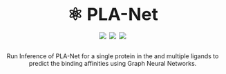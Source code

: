 <div>
  <div>
    <div style="display: flex; justify-content: center; align-items: center; text-align: center; font-size: 40px;">
      <b>⚛️ PLA-Net</b>
    </div>
    <br>
    <div style="display: flex; justify-content: center; align-items: center; text-align: center;">
        <a href="#"><img src="https://img.shields.io/static/v1?label=11.6&message=CUDA&color=green"></a> &ensp;
        <a href="#"><img src="https://img.shields.io/static/v1?label=1.12.0&message=Pytorch&color=red"></a> &ensp;
        <a href="https://github.com/juliocesar-io/PLA-Net"><img src="https://img.shields.io/static/v1?logo=github&label=Github&message=Fork"></a>
    </div>
    <br>
    <div style="justify-content: center; align-items: center; text-align: center; font-size: 14px;">
        <p>
              Run Inference of PLA-Net for a single protein in the  and multiple ligands to predict the binding affinities using Graph Neural Networks. 
        </p>
    </div>
  </div>
</div>